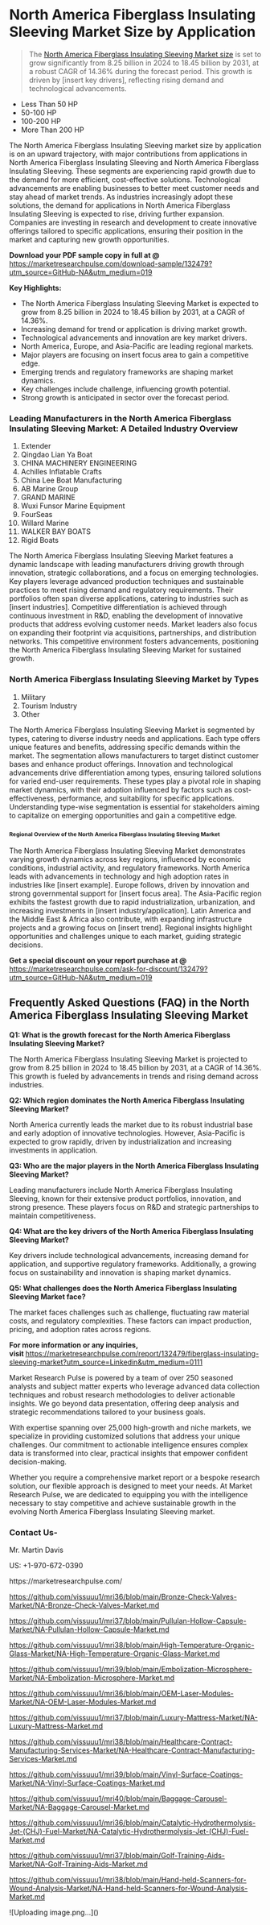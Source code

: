 <h1>North America Fiberglass Insulating Sleeving Market&nbsp;Size by Application</h1><blockquote><p>The <a href="https://marketresearchpulse.com/download-sample/132479?utm_source=GitHub-NA&amp;utm_medium=019">North America Fiberglass Insulating Sleeving Market size</a> is set to grow significantly from 8.25 billion in 2024 to 18.45 billion by 2031, at a robust CAGR of 14.36% during the forecast period. This growth is driven by [insert key drivers], reflecting rising demand and technological advancements.</p></blockquote><ul><li>Less Than 50 HP<li> 50-100 HP<li> 100-200 HP<li> More Than 200 HP</li></ul><p>The North America Fiberglass Insulating Sleeving market size by application is on an upward trajectory, with major contributions from applications in North America Fiberglass Insulating Sleeving and North America Fiberglass Insulating Sleeving. These segments are experiencing rapid growth due to the demand for more efficient, cost-effective solutions. Technological advancements are enabling businesses to better meet customer needs and stay ahead of market trends. As industries increasingly adopt these solutions, the demand for applications in North America Fiberglass Insulating Sleeving is expected to rise, driving further expansion. Companies are investing in research and development to create innovative offerings tailored to specific applications, ensuring their position in the market and capturing new growth opportunities.</p><p><strong>Download your PDF sample copy in full at @ </strong><a href="https://marketresearchpulse.com/download-sample/132479?utm_source=GitHub-NA&amp;utm_medium=019">https://marketresearchpulse.com/download-sample/132479?utm_source=GitHub-NA&amp;utm_medium=019</a></p><p><strong>Key Highlights: </strong></p><ul><li>The North America Fiberglass Insulating Sleeving Market is expected to grow from 8.25 billion in 2024 to 18.45 billion by 2031, at a CAGR of 14.36%.</li><li>Increasing demand for trend or application is driving market growth.</li><li>Technological advancements and innovation are key market drivers.</li><li>North America, Europe, and Asia-Pacific are leading regional markets.</li><li>Major players are focusing on insert focus area to gain a competitive edge.</li><li>Emerging trends and regulatory frameworks are shaping market dynamics.</li><li>Key challenges include challenge, influencing growth potential.</li><li>Strong growth is anticipated in sector over the forecast period.</li></ul><h3>Leading Manufacturers in the North America Fiberglass Insulating Sleeving Market: A Detailed Industry Overview</h3><ol><li>Extender</li><li>Qingdao Lian Ya Boat</li><li>CHINA MACHINERY ENGINEERING</li><li>Achilles Inflatable Crafts</li><li>China Lee Boat Manufacturing</li><li>AB Marine Group</li><li>GRAND MARINE</li><li>Wuxi Funsor Marine Equipment</li><li>FourSeas</li><li>Willard Marine</li><li>WALKER BAY BOATS</li><li>Rigid Boats</li></ol><div class="flex max-w-full flex-col flex-grow"><div class="min-h-8 text-message flex w-full flex-col items-end gap-2 whitespace-normal break-words [.text-message+&amp;]:mt-5" dir="auto" data-message-author-role="assistant" data-message-id="fd8432e4-4910-450d-b182-61b7bfb0a01f" data-message-model-slug="gpt-4o"><div class="flex w-full flex-col gap-1 empty:hidden first:pt-[3px]"><div class="markdown prose w-full break-words dark:prose-invert light"><p>The North America Fiberglass Insulating Sleeving Market features a dynamic landscape with leading manufacturers driving growth through innovation, strategic collaborations, and a focus on emerging technologies. Key players leverage advanced production techniques and sustainable practices to meet rising demand and regulatory requirements. Their portfolios often span diverse applications, catering to industries such as [insert industries]. Competitive differentiation is achieved through continuous investment in R&amp;D, enabling the development of innovative products that address evolving customer needs. Market leaders also focus on expanding their footprint via acquisitions, partnerships, and distribution networks. This competitive environment fosters advancements, positioning the North America Fiberglass Insulating Sleeving Market for sustained growth.</p></div></div></div></div><h3>North America Fiberglass Insulating Sleeving Market by Types</h3><ol><li>Military<li> Tourism Industry<li> Other</li></ol><div class="flex max-w-full flex-col flex-grow"><div class="min-h-8 text-message flex w-full flex-col items-end gap-2 whitespace-normal break-words [.text-message+&amp;]:mt-5" dir="auto" data-message-author-role="assistant" data-message-id="084470be-0bb7-4664-bddf-5156b4f41249" data-message-model-slug="gpt-4o-mini"><div class="flex w-full flex-col gap-1 empty:hidden first:pt-[3px]"><div class="markdown prose w-full break-words dark:prose-invert light"><p>The North America Fiberglass Insulating Sleeving Market is segmented by types, catering to diverse industry needs and applications. Each type offers unique features and benefits, addressing specific demands within the market. The segmentation allows manufacturers to target distinct customer bases and enhance product offerings. Innovation and technological advancements drive differentiation among types, ensuring tailored solutions for varied end-user requirements. These types play a pivotal role in shaping market dynamics, with their adoption influenced by factors such as cost-effectiveness, performance, and suitability for specific applications. Understanding type-wise segmentation is essential for stakeholders aiming to capitalize on emerging opportunities and gain a competitive edge.</p></div></div></div></div><h3><span style="font-size: 11px;">Regional Overview of the North America Fiberglass Insulating Sleeving Market</span></h3><div class="flex max-w-full flex-col flex-grow"><div class="min-h-8 text-message flex w-full flex-col items-end gap-2 whitespace-normal break-words [.text-message+&amp;]:mt-5" dir="auto" data-message-author-role="assistant" data-message-id="e9038762-ce64-4e30-91c9-9bd413514231" data-message-model-slug="gpt-4o-mini"><div class="flex w-full flex-col gap-1 empty:hidden first:pt-[3px]"><div class="markdown prose w-full break-words dark:prose-invert light"><p>The North America Fiberglass Insulating Sleeving Market demonstrates varying growth dynamics across key regions, influenced by economic conditions, industrial activity, and regulatory frameworks. North America leads with advancements in technology and high adoption rates in industries like [insert example]. Europe follows, driven by innovation and strong governmental support for [insert focus area]. The Asia-Pacific region exhibits the fastest growth due to rapid industrialization, urbanization, and increasing investments in [insert industry/application]. Latin America and the Middle East &amp; Africa also contribute, with expanding infrastructure projects and a growing focus on [insert trend]. Regional insights highlight opportunities and challenges unique to each market, guiding strategic decisions.</p></div></div></div></div><p><strong>Get a special discount on your report purchase at @ </strong><a href="https://marketresearchpulse.com/ask-for-discount/132479?utm_source=GitHub-NA&amp;utm_medium=019">https://marketresearchpulse.com/ask-for-discount/132479?utm_source=GitHub-NA&amp;utm_medium=019</a></p><h2>Frequently Asked Questions (FAQ) in the North America Fiberglass Insulating Sleeving Market</h2><p><strong>Q1: What is the growth forecast for the North America Fiberglass Insulating Sleeving Market?</strong></p><p>The North America Fiberglass Insulating Sleeving Market is projected to grow from 8.25 billion in 2024 to 18.45 billion by 2031, at a CAGR of 14.36%. This growth is fueled by advancements in trends and rising demand across industries.</p><p><strong>Q2: Which region dominates the North America Fiberglass Insulating Sleeving Market?</strong></p><p>North America currently leads the market due to its robust industrial base and early adoption of innovative technologies. However, Asia-Pacific is expected to grow rapidly, driven by industrialization and increasing investments in application.</p><p><strong>Q3: Who are the major players in the North America Fiberglass Insulating Sleeving Market?</strong></p><p>Leading manufacturers include North America Fiberglass Insulating Sleeving, known for their extensive product portfolios, innovation, and strong presence. These players focus on R&amp;D and strategic partnerships to maintain competitiveness.</p><p><strong>Q4: What are the key drivers of the North America Fiberglass Insulating Sleeving Market?</strong></p><p>Key drivers include technological advancements, increasing demand for application, and supportive regulatory frameworks. Additionally, a growing focus on sustainability and innovation is shaping market dynamics.</p><p><strong>Q5: What challenges does the North America Fiberglass Insulating Sleeving Market face?</strong></p><p>The market faces challenges such as challenge, fluctuating raw material costs, and regulatory complexities. These factors can impact production, pricing, and adoption rates across regions.</p><p><strong>For more information or any inquiries, visit&nbsp;</strong><a href="https://marketresearchpulse.com/report/132479/fiberglass-insulating-sleeving-market?utm_source=Linkedin&utm_medium=0111">https://marketresearchpulse.com/report/132479/fiberglass-insulating-sleeving-market?utm_source=Linkedin&utm_medium=0111</a></p><p>Market Research Pulse is powered by a team of over 250 seasoned analysts and subject matter experts who leverage advanced data collection techniques and robust research methodologies to deliver actionable insights. We go beyond data presentation, offering deep analysis and strategic recommendations tailored to your business goals.</p><p>With expertise spanning over 25,000 high-growth and niche markets, we specialize in providing customized solutions that address your unique challenges. Our commitment to actionable intelligence ensures complex data is transformed into clear, practical insights that empower confident decision-making.</p><p>Whether you require a comprehensive market report or a bespoke research solution, our flexible approach is designed to meet your needs. At Market Research Pulse, we are dedicated to equipping you with the intelligence necessary to stay competitive and achieve sustainable growth in the evolving North America Fiberglass Insulating Sleeving market.</p><h3><strong>Contact Us-</strong></h3><p>Mr. Martin Davis</p><p>US: +1-970-672-0390</p><p>https://marketresearchpulse.com/</p><p><a href="https://github.com/vissuuu1/mri36/blob/main/Bronze-Check-Valves-Market/NA-Bronze-Check-Valves-Market.md">https://github.com/vissuuu1/mri36/blob/main/Bronze-Check-Valves-Market/NA-Bronze-Check-Valves-Market.md</a></p><p><a href="https://github.com/vissuuu1/mri37/blob/main/Pullulan-Hollow-Capsule-Market/NA-Pullulan-Hollow-Capsule-Market.md">https://github.com/vissuuu1/mri37/blob/main/Pullulan-Hollow-Capsule-Market/NA-Pullulan-Hollow-Capsule-Market.md</a></p><p><a href="https://github.com/vissuuu1/mri38/blob/main/High-Temperature-Organic-Glass-Market/NA-High-Temperature-Organic-Glass-Market.md">https://github.com/vissuuu1/mri38/blob/main/High-Temperature-Organic-Glass-Market/NA-High-Temperature-Organic-Glass-Market.md</a></p><p><a href="https://github.com/vissuuu1/mri39/blob/main/Embolization-Microsphere-Market/NA-Embolization-Microsphere-Market.md">https://github.com/vissuuu1/mri39/blob/main/Embolization-Microsphere-Market/NA-Embolization-Microsphere-Market.md</a></p><p><a href="https://github.com/vissuuu1/mri36/blob/main/OEM-Laser-Modules-Market/NA-OEM-Laser-Modules-Market.md">https://github.com/vissuuu1/mri36/blob/main/OEM-Laser-Modules-Market/NA-OEM-Laser-Modules-Market.md</a></p><p><a href="https://github.com/vissuuu1/mri37/blob/main/Luxury-Mattress-Market/NA-Luxury-Mattress-Market.md">https://github.com/vissuuu1/mri37/blob/main/Luxury-Mattress-Market/NA-Luxury-Mattress-Market.md</a></p><p><a href="https://github.com/vissuuu1/mri38/blob/main/Healthcare-Contract-Manufacturing-Services-Market/NA-Healthcare-Contract-Manufacturing-Services-Market.md">https://github.com/vissuuu1/mri38/blob/main/Healthcare-Contract-Manufacturing-Services-Market/NA-Healthcare-Contract-Manufacturing-Services-Market.md</a></p><p><a href="https://github.com/vissuuu1/mri39/blob/main/Vinyl-Surface-Coatings-Market/NA-Vinyl-Surface-Coatings-Market.md">https://github.com/vissuuu1/mri39/blob/main/Vinyl-Surface-Coatings-Market/NA-Vinyl-Surface-Coatings-Market.md</a></p><p><a href="https://github.com/vissuuu1/mri40/blob/main/Baggage-Carousel-Market/NA-Baggage-Carousel-Market.md">https://github.com/vissuuu1/mri40/blob/main/Baggage-Carousel-Market/NA-Baggage-Carousel-Market.md</a></p><p><a href="https://github.com/vissuuu1/mri36/blob/main/Catalytic-Hydrothermolysis-Jet-(CHJ)-Fuel-Market/NA-Catalytic-Hydrothermolysis-Jet-(CHJ)-Fuel-Market.md">https://github.com/vissuuu1/mri36/blob/main/Catalytic-Hydrothermolysis-Jet-(CHJ)-Fuel-Market/NA-Catalytic-Hydrothermolysis-Jet-(CHJ)-Fuel-Market.md</a></p><p><a href="https://github.com/vissuuu1/mri37/blob/main/Golf-Training-Aids-Market/NA-Golf-Training-Aids-Market.md">https://github.com/vissuuu1/mri37/blob/main/Golf-Training-Aids-Market/NA-Golf-Training-Aids-Market.md</a></p><p><a href="https://github.com/vissuuu1/mri38/blob/main/Hand-held-Scanners-for-Wound-Analysis-Market/NA-Hand-held-Scanners-for-Wound-Analysis-Market.md">https://github.com/vissuuu1/mri38/blob/main/Hand-held-Scanners-for-Wound-Analysis-Market/NA-Hand-held-Scanners-for-Wound-Analysis-Market.md</a></p>
![Uploading image.png…]()
